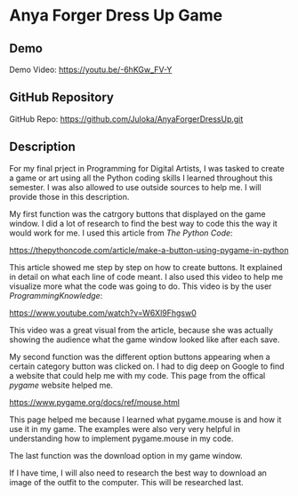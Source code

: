 # Anya Forger Dress Up Game

## Demo
Demo Video: https://youtu.be/-6hKGw_FV-Y

## GitHub Repository
GitHub Repo: https://github.com/Juloka/AnyaForgerDressUp.git

## Description
For my final prject in Programming for Digital Artists, I was tasked to create a game or art using all the Python coding skills I learned throughout this semester. I was also allowed to use outside sources to help me. I will provide those in this description. 

My first function was the catrgory buttons that displayed on the game window. I did a lot of research to find the best way to code this the way it would work for me. I used this article from *The Python Code*:

https://thepythoncode.com/article/make-a-button-using-pygame-in-python

This article showed me step by step on how to create buttons. It explained in detail on what each line of code meant. I also used this video to help me visualize more what the code was going to do. This video is by the user *ProgrammingKnowledge*:

https://www.youtube.com/watch?v=W6Xl9Fhgsw0

This video was a great visual from the article, because she was actually showing the audience what the game window looked like after each save.

My second function was the different option buttons appearing when a certain category button was clicked on. I had to dig deep on Google to find a website that could help me with my code. This page from the offical *pygame* website helped me.

https://www.pygame.org/docs/ref/mouse.html

This page helped me because I learned what pygame.mouse is and how it use it in my game. The examples were also very very helpful in understanding how to implement pygame.mouse in my code.

The last function was the download option in my game window. 

If I have time, I will also need to research the best way to download an image of the outfit to the computer. This will be researched last.
